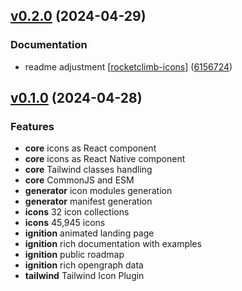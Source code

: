 ## [v0.2.0](https://github.com/rocketclimb/rocketicons/compare/v0.1.0...v0.2.0) (2024-04-29)

### Documentation

- readme adjustment [[rocketclimb-icons](./packages/rocketclimb-icons/CHANGELOG.md)] ([6156724](https://github.com/rocketclimb/rocketicons/commit/6156724b6be35ef69d083f5635a919c4224c2322))

## [v0.1.0](https://github.com/rocketclimb/rocketicons/compare/v0.0.0...v0.1.0) (2024-04-28)

### Features

- **core** icons as React component
- **core** icons as React Native component
- **core** Tailwind classes handling
- **core** CommonJS and ESM
- **generator** icon modules generation
- **generator** manifest generation
- **icons** 32 icon collections
- **icons** 45,945 icons
- **ignition** animated landing page
- **ignition** rich documentation with examples
- **ignition** public roadmap
- **ignition** rich opengraph data
- **tailwind** Tailwind Icon Plugin
